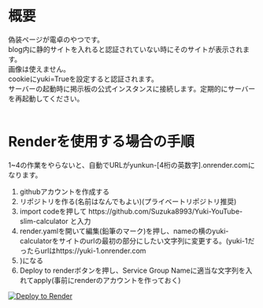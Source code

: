 <h1>概要</h1>
偽装ページが電卓のやつです。<br>
blog内に静的サイトを入れると認証されていない時にそのサイトが表示されます。<br>
画像は使えません。<br>
cookieにyuki=Trueを設定すると認証されます。<br>
サーバーの起動時に掲示板の公式インスタンスに接続します。定期的にサーバーを再起動してください。<br>
<br>
<h1>Renderを使用する場合の手順</h1>
1~4の作業をやらないと、自動でURLがyunkun-[4桁の英数字].onrender.comになります。<br>
<ol>
<li>githubアカウントを作成する</li>
<li>リポジトリを作る(名前はなんでもよい)(プライベートリポジトリ推奨)</li>
<li>import codeを押して https://github.com/Suzuka8993/Yuki-YouTube-slim-calculator と入力</li>
<li>render.yamlを開いて編集(鉛筆のマーク)を押し、nameの横のyuki-calculatorをサイトのurlの最初の部分にしたい文字列に変更する。(yuki-1だったらurlはhttps://yuki-1.onrender.com</li><li>)になる</li>
<li>Deploy to renderボタンを押し、Service Group Nameに適当な文字列を入れてapply(事前にrenderのアカウントを作っておく)</li>
</ol>
  <a href="https://render.com/deploy?repo=https://github.com/Suzuka8993/Yuki-YouTube-slim-calculator"><img src="https://render.com/images/deploy-to-render-button.svg" alt="Deploy to Render"></a><br>
